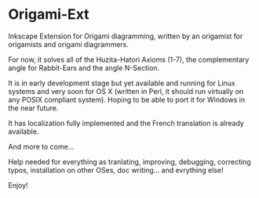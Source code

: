# Origami-Ext
Inkscape Extension for Origami diagramming, written by an origamist for origamists and origami diagrammers.

For now, it solves all of the Huzita-Hatori Axioms (1-7), the complementary angle for Rabbit-Ears and the angle N-Section.

It is in early development stage but yet available and running for Linux systems and very soon for OS X (written in Perl,
it should run virtually on any POSIX compliant system). Hoping to be able to port it for Windows in the near future.

It has localization fully implemented and the French translation is already available.

And more to come...

Help needed for everything as tranlating, improving, debugging, correcting typos, installation on other OSes, doc writing... and evrything else!

Enjoy!

